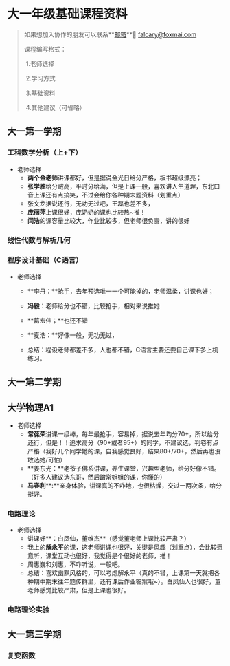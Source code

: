 # 大一年级基础课程资料

> 如果想加入协作的朋友可以联系**[邮箱](tomail:falcary@foxmail.com)**📮 falcary@foxmai.com
>
> 课程编写格式：
>
> ​	1.老师选择
>
> ​	2.学习方式
>
> ​	3.基础资料
>
> ​	4.其他建议（可省略）

## 大一第一学期

### 工科数学分析（上+下）

- 老师选择
  - **两个金老师**讲课都好，但是据说金光日给分严格，板书超级漂亮；
  - **张学胜**给分贼高，平时分给满，但是上课一般，喜欢讲人生道理，东北口音上课还有点搞笑，不过会给你各种期末题资料（划重点）
  - 张文龙据说还行，无功无过吧，王磊也差不多，
  - **庞丽萍**上课很好，庞奶奶的课也比较热~推！
  - **闫浩**的课容量比较大，作业比较多，但老师很负责，讲的很好

### 线性代数与解析几何



### 程序设计基础（C语言）

- 老师选择

  - **李丹：**抢手，去年预选唯一一个可能掉的，老师温柔，讲课也好；

  - **冯毅**：老师给分也不错，比较抢手，相对来说推她

  - **葛宏伟；**也还不错

  - **夏浩：**好像一般，无功无过，

  - 总结：程设老师都差不多，人也都不错，C语言主要还要自己课下多上机练习。



## 大一第二学期

## 大学物理A1

- 老师选择
  - **常葆荣**讲课一级棒，每年最抢手，容易掉，据说去年均分70+，所以给分还行，但是！！追求高分（90+或者95+）的同学，不建议选，判卷有点严格（我好几个同学她的课，自我感觉良好，结果80+/70+，然后再也没敢选她/可怕）
  - **姜东光：**老爷子佛系讲课，养生课堂，兴趣型老师，给分好像不错。（好多人建议选东哥，然后蹭常姐姐的课，你懂的）
  - **马春利****:**亲身体验，讲课真的不咋地，也很枯燥，交过一两次条，给分挺好。

### 电路理论

- 老师选择
  - 讲课好**：白凤仙，董维杰**（感觉董老师上课比较严肃？）
  - 我上的**解永平**的课，这老师讲课也很好，关键是风趣（划重点），会比较愿意听，课堂互动也很好，我觉得是个很好的老师，推！
  - 周惠巍和刘惠，不咋听说，一般吧。
  - 总结：喜欢幽默风格的，可以考虑解永平（真的不错，上课第一天就把各种期中期末往年题传群里，还有课后作业答案哦~）。白凤仙人也很好，董老师感觉比较严肃，但是上课也很好。

### 电路理论实验







## 大一第三学期

### 复变函数
